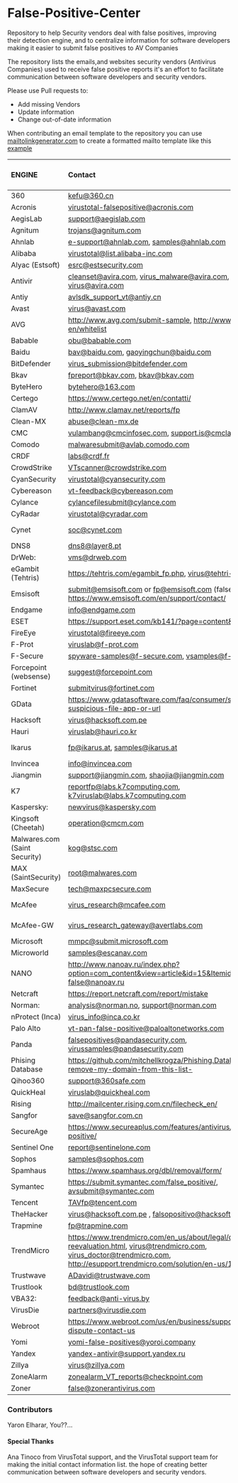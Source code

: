 # False-Positive-Center
Repository to help Security vendors deal with false positives, improving their detection engine, and to centralize information for software developers making it easier to submit false positives to AV Companies

The repository lists the emails,and websites security vendors (Antivirus Companies) used to receive false positive reports
it's an effort to facilitate communication between software developers and security vendors. 

Please use Pull requests to: 

- Add missing Vendors
- Update information
- Change out-of-date information

When contributing an email template to the repository you can use [mailtolinkgenerator.com](https://mailtolinkgenerator.com/) to create a formatted mailto template
like this [example](mailto:virus_research@avertlabs.com?subject=FALSE%3A%20file%20detected%20by%20McAfee.&body=Hi%2C%0D%0A%0D%0AMy%20Program%20Is%20Falsely%20Detected%20With%20XXXXXXXXX%20in%20Virus%20Total%2C%20Please%20double%20check.%0D%0AProduct%3A%20McAfee%20At%20Virus%20Total%0D%0AEngine%3A%20unknown%0D%0A%0D%0AVirus%20totaled%20linked%3A%0D%0AXXXXXXXXXX%0D%0A%0D%0ABest%20Regards%0D%0A%0D%0A%5Bfalse-positive%20center%20github%5D)



| ENGINE | Contact | Email Template | Issues A Case Number |
|:--- | :--- | :---: | :---: |
| 360 | kefu@360.cn | | |
| Acronis | virustotal-falsepositive@acronis.com | | |
| AegisLab | support@aegislab.com | | |
| Agnitum | trojans@agnitum.com | | |
| Ahnlab | e-support@ahnlab.com, samples@ahnlab.com | | |
| Alibaba | virustotal@list.alibaba-inc.com | | |
| Alyac (Estsoft) | esrc@estsecurity.com | | |
| Antivir | cleanset@avira.com, virus_malware@avira.com, virus@avira.com | | |
| Antiy | avlsdk_support_vt@antiy.cn | | |
| Avast | virus@avast.com | | |
| AVG | http://www.avg.com/submit-sample, http://www.avg.com/us-en/whitelist | | |
| Babable | obu@babable.com | | |
| Baidu | bav@baidu.com, gaoyingchun@baidu.com | | |
| BitDefender | virus_submission@bitdefender.com | | |
| Bkav | fpreport@bkav.com, bkav@bkav.com | | |
| ByteHero | bytehero@163.com | | |
| Certego | https://www.certego.net/en/contatti/ | | |
| ClamAV | http://www.clamav.net/reports/fp | | |
| Clean-MX | abuse@clean-mx.de | | |
| CMC | vulambang@cmcinfosec.com, support.is@cmclab.net | | |
| Comodo | malwaresubmit@avlab.comodo.com | | |
| CRDF | labs@crdf.fr | | |
| CrowdStrike | VTscanner@crowdstrike.com | | |
| CyanSecurity | virustotal@cyansecurity.com | | |
| Cybereason | vt-feedback@cybereason.com | | |
| Cylance | cylancefilesubmit@cylance.com | | |
| CyRadar | virustotal@cyradar.com | | |
| Cynet |	soc@cynet.com |  [Send Report](vendors/Cynet.md) | Yes |
| DNS8 | dns8@layer8.pt | | |
| DrWeb: | vms@drweb.com | | |
| eGambit (Tehtris) | https://tehtris.com/egambit_fp.php, virus@tehtri-security.com  |  |  |
| Emsisoft | submit@emsisoft.com or fp@emsisoft.com (false positives), https://www.emsisoft.com/en/support/contact/ | | |
| Endgame | info@endgame.com | | |
| ESET | https://support.eset.com/kb141/?page=content&id=SOLN141 | | |
| FireEye | virustotal@fireeye.com | | |
| F-Prot | viruslab@f-prot.com | | |
| F-Secure | spyware-samples@f-secure.com, vsamples@f-secure.com | | |
| Forcepoint (websense) | suggest@forcepoint.com | | |
| Fortinet | submitvirus@fortinet.com | | |
| GData | https://www.gdatasoftware.com/faq/consumer/submit-a-suspicious-file-app-or-url | | |
| Hacksoft | virus@hacksoft.com.pe | | |
| Hauri | viruslab@hauri.co.kr | | |
| Ikarus | fp@ikarus.at, samples@ikarus.at | [Send Report](vendors/Ikarus.md) | No |
| Invincea | info@invincea.com | | |
| Jiangmin | support@jiangmin.com, shaojia@jiangmin.com | | |
| K7 | reportfp@labs.k7computing.com, k7viruslab@labs.k7computing.com | | |
| Kaspersky: | newvirus@kaspersky.com | | |
| Kingsoft (Cheetah) | operation@cmcm.com | | |
| Malwares.com (Saint Security) | kog@stsc.com | | |
| MAX (SaintSecurity) | root@malwares.com | | |
| MaxSecure | tech@maxpcsecure.com | | |
| McAfee | virus_research@mcafee.com | [Send Report](vendors/McAfee.md) | No |
| McAfee-GW | virus_research_gateway@avertlabs.com | [Send Report](vendors/McAfee.md) | No |
| Microsoft | mmpc@submit.microsoft.com | | |
| Microworld | samples@escanav.com | | |
| NANO | http://www.nanoav.ru/index.php?option=com_content&view=article&id=15&Itemid=83&lang=en, false@nanoav.ru |  |  |
| Netcraft | https://report.netcraft.com/report/mistake | | |
| Norman: | analysis@norman.no, support@norman.com | | |
| nProtect (Inca) | virus_info@inca.co.kr | | |
| Palo Alto | vt-pan-false-positive@paloaltonetworks.com | | |
| Panda | falsepositives@pandasecurity.com, virussamples@pandasecurity.com | | |
| Phising Database | https://github.com/mitchellkrogza/Phishing.Database#please-remove-my-domain-from-this-list- | | |
| Qihoo360 | support@360safe.com | | |
| QuickHeal | viruslab@quickheal.com | | |
| Rising | http://mailcenter.rising.com.cn/filecheck_en/ | | |
| Sangfor | save@sangfor.com.cn | | |
| SecureAge | https://www.secureaplus.com/features/antivirus/report-false-positive/ | - | Yes |
| Sentinel One | report@sentinelone.com | | |
| Sophos | samples@sophos.com | | |
| Spamhaus | https://www.spamhaus.org/dbl/removal/form/ | | |
| Symantec | https://submit.symantec.com/false_positive/, avsubmit@symantec.com | | |
| Tencent | TAVfp@tencent.com | | |
| TheHacker | virus@hacksoft.com.pe , falsopositivo@hacksoft.com.pe | | |
| Trapmine | fp@trapmine.com | | |
| TrendMicro | https://www.trendmicro.com/en_us/about/legal/detection-reevaluation.html, virus@trendmicro.com, virus_doctor@trendmicro.com,  http://esupport.trendmicro.com/solution/en-us/1037634.aspx | | |
| Trustwave | ADavidi@trustwave.com | | |
| Trustlook | bd@trustlook.com | | |
| VBA32: | feedback@anti-virus.by | | |
| VirusDie | partners@virusdie.com | | |
| Webroot | https://www.webroot.com/us/en/business/support/vendor-dispute-contact-us | | |
| Yomi | yomi-false-positives@yoroi.company | | |
| Yandex | yandex-antivir@support.yandex.ru | | |
| Zillya | virus@zillya.com | | |
| ZoneAlarm | zonealarm_VT_reports@checkpoint.com | | |
| Zoner | false@zonerantivirus.com | | |


### Contributors
Yaron Elharar, You??...

#### Special Thanks
Ana Tinoco from VirusTotal support, and the VirusTotal support team for making the initial contact information list. 
the hope of creating better communication between software developers and security vendors.

